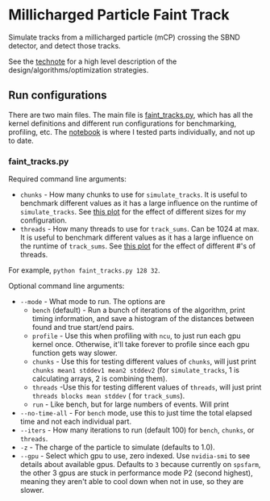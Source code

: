 # Millicharged Particle Faint Track

Simulate tracks from a millicharged particle (mCP) crossing the SBND detector, and detect those tracks.

See the [technote](technote.md) for a high level description of the design/algorithms/optimization strategies.

## Run configurations

There are two main files. The main file is [faint_tracks.py](faint_tracks.py), which has all the kernel definitions
and different run configurations for benchmarking, profiling, etc. The [notebook](faint_tracks.ipynb) is where I tested
parts individually, and not up to date.

### faint_tracks.py

Required command line arguments:

* `chunks` - How many chunks to use for `simulate_tracks`. It is useful to benchmark different values as it has a large
  influence on the runtime of `simulate_tracks`. See [this plot](images/details/benchmark_n_chunks.png) for
  the effect of different sizes for my configuration.
* `threads` - How many threads to use for `track_sums`. Can be 1024 at max. It is useful to benchmark different values
  as it has a large
  influence on the runtime of `track_sums`. See [this plot](images/details/benchmark_n_threads.png) for the effect of
  different #'s of threads.

For example, `python faint_tracks.py 128 32`.

Optional command line arguments:

* `--mode` - What mode to run. The options are
    * `bench` (default) - Run a bunch of iterations of the algorithm, print timing information, and save a histogram of
      the distances between found and true start/end pairs.
    * `profile` - Use this when profiling with `ncu`, to just run each gpu kernel once. Otherwise, it'll take forever to
      profile since each gpu function gets way slower.
    * `chunks` - Use this for testing different values of `chunks`, will just
      print `chunks mean1 stddev1 mean2 stddev2` (for `simulate_tracks`, 1 is calculating arrays, 2 is combining them).
    * `threads` -Use this for testing different values of `threads`, will just print `threads blocks mean stddev` (
      for `track_sums`).
    * `run` - Like bench, but for large numbers of events. Will print 
* `--no-time-all` - For `bench` mode, use this to just time the total elapsed time and not each individual part.
* `--iters` - How many iterations to run (default 100) for `bench`, `chunks`, or `threads`.
* `-z` - The charge of the particle to simulate (defaults to 1.0).
* `--gpu` - Select which gpu to use, zero indexed. Use `nvidia-smi` to see details about available gpus. Defaults to `3`
  because currently on `spsfarm`, the other 3 gpus are stuck in performance mode P2 (second highest), meaning they
  aren't able to cool down when not in use, so they are slower.